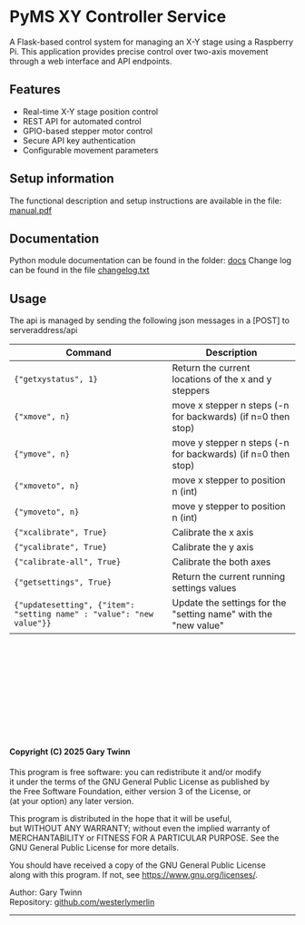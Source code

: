 # PyMS  XY Controller Service
A Flask-based control system for managing an X-Y stage using a Raspberry Pi. This application provides precise control over two-axis movement through a web interface and API endpoints.

## Features

- Real-time X-Y stage position control
- REST API for automated control
- GPIO-based stepper motor control
- Secure API key authentication
- Configurable movement parameters

## Setup information
The functional description and setup instructions are available in the file: [manual.pdf](./manual.pdf)

## Documentation
Python module documentation can be found in the folder: [docs](./docs/readme.md)
Change log can be found in the file [changelog.txt](./changelog.txt)


## Usage
The api is managed by sending the following json messages in a [POST] to  serveraddress/api

| Command | Description                                                     |
|---|-----------------------------------------------------------------|
| `{"getxystatus", 1}` | Return the current locations of the x and y steppers            |
| `{"xmove", n}` | move x stepper n steps (-n for backwards) (if n=0 then stop)    |
| `{"ymove", n}` | move y stepper n steps (-n for backwards) (if n=0 then stop)    |
| `{"xmoveto", n}`| move x stepper to position n (int)                              |
| `{"ymoveto", n}` | move y stepper to position n (int)                              |
| `{"xcalibrate", True}` | Calibrate the x axis                                            |
| `{"ycalibrate", True}` | Calibrate the y axis                                            |
| `{"calibrate-all", True}` | Calibrate the both axes                                         |
| `{"getsettings", True}` | Return the current running settings values                      |
| `{"updatesetting", {"item": "setting name" : "value": "new value"}}` | Update the settings for the "setting name" with the "new value" |



&nbsp;   
&nbsp;    
&nbsp;  
&nbsp;   
&nbsp;   
&nbsp;   
--------------

#### Copyright (C) 2025 Gary Twinn

This program is free software: you can redistribute it and/or modify  
it under the terms of the GNU General Public License as published by  
the Free Software Foundation, either version 3 of the License, or  
(at your option) any later version.  

This program is distributed in the hope that it will be useful,  
but WITHOUT ANY WARRANTY; without even the implied warranty of  
MERCHANTABILITY or FITNESS FOR A PARTICULAR PURPOSE. See the  
GNU General Public License for more details.  

You should have received a copy of the GNU General Public License  
along with this program. If not, see <https://www.gnu.org/licenses/>.


Author:  Gary Twinn  
Repository:  [github.com/westerlymerlin](https://github)

-------------

